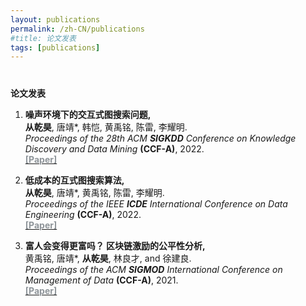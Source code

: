 ```yaml
---
layout: publications
permalink: /zh-CN/publications
#title: 论文发表 
tags: [publications]
---
```


<h4 style="margin-bottom:0px;padding-top:20px;">论文发表</h4>

<ul style="padding-left:0px;">
<ol>

<li>	    
<p>
<b>噪声环境下的交互式图搜索问题,</b>
<br> <b>从乾昊</b>, 唐靖*, 韩恺, 黄禹铭, 陈雷, 李耀明.<br>
<i>Proceedings of the 28th ACM <b>SIGKDD</b> Conference on Knowledge Discovery and Data Mining</i> <b>(CCF-A)</b>, 2022. <br><a href="https://dl.acm.org/doi/10.1145/3534678.3539267" target="_blank"> <font color="#8F959A"><b>[Paper]</b> </font></a>
</p>	    
</li>

<li>	    
<p>
<b>低成本的互式图搜索算法,</b>
<br> <b>从乾昊</b>, 唐靖*, 黄禹铭, 陈雷, 李耀明.<br>
<i>Proceedings of the IEEE <b>ICDE</b> International Conference on Data Engineering</i> <b>(CCF-A)</b>, 2022. <br><a href="https://doi.org/10.1109/ICDE53745.2022.00091" target="_blank"> <font color="#8F959A"><b>[Paper]</b> </font></a>
</p>	    
</li>

<li>	    
<p>
<b>富人会变得更富吗？ 区块链激励的公平性分析,</b>
<br> 黄禹铭, 唐靖*, <b>从乾昊</b>, 林良才, and 徐建良.<br>
<i>Proceedings of the ACM <b>SIGMOD</b> International Conference on Management of Data</i> <b>(CCF-A)</b>, 2021. <br><a href="https://dl.acm.org/doi/10.1145/3448016.3457285" target="_blank"> <font color="#8F959A"><b>[Paper]</b> </font></a>
</p>	    
</li>

</ol>
</ul>